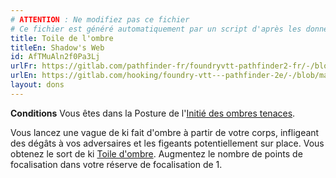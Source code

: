 ```yaml
---
# ATTENTION : Ne modifiez pas ce fichier
# Ce fichier est généré automatiquement par un script d'après les données du module Foundry VTT officiel et de sa traduction
title: Toile de l'ombre
titleEn: Shadow's Web
id: AfTMuAln2f0Pa3Lj
urlFr: https://gitlab.com/pathfinder-fr/foundryvtt-pathfinder2-fr/-/blob/master/data/feats/AfTMuAln2f0Pa3Lj.htm
urlEn: https://gitlab.com/hooking/foundry-vtt---pathfinder-2e/-/blob/master/packs/data/feats.db/shadow-s-web.json
layout: dons
---
```

**Conditions** Vous êtes dans la Posture de l'[Initié des ombres tenaces](initié-des-ombres-tenaces.html).

Vous lancez une vague de ki fait d'ombre à partir de votre corps, infligeant des dégâts à vos adversaires et les figeants potentiellement sur place. Vous obtenez le sort de ki [Toile d'ombre](../sorts/toile-d-ombre.html). Augmentez le nombre de points de focalisation dans votre réserve de focalisation de 1.
